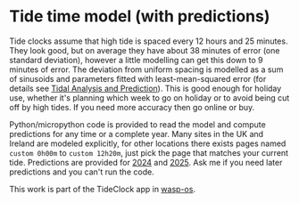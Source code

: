 # Tide time model (with predictions)

Tide clocks assume that high tide is spaced every 12 hours and 25 minutes.  They look good, but on average they have about 38 minutes of error (one standard deviation), however a little modelling can get this down to 9 minutes of error.  The deviation from uniform spacing is modelled as a sum of sinusoids and parameters fitted with least-mean-squared error (for details see [Tidal Analysis and Prediction](https://tidesandcurrents.noaa.gov/publications/Tidal_Analysis_and_Predictions.pdf)).  This is good enough for holiday use, whether it's planning which week to go on holiday or to avoid being cut off by high tides.  If you need more accuracy then go online or buy.

Python/micropython code is provided to read the model and compute predictions for any time or a complete year.  Many sites in the UK and Ireland are modeled explicitly, for other locations there exists pages named `custom 0h00m` to `custom 12h20m`, just pick the page that matches your current tide.  Predictions are provided for [2024](https://drtonyr.github.io/tide/2024) and [2025](https://drtonyr.github.io/tide/2025).  Ask me if you need later predictions and you can't run the code.

This work is part of the TideClock app in [wasp-os](https://github.com/wasp-os/wasp-os).
